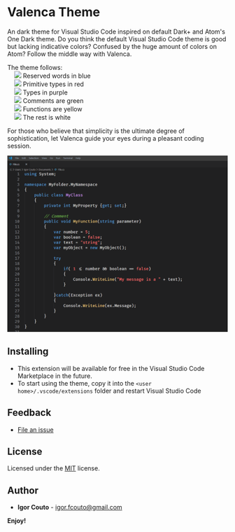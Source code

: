 # Valenca Theme

An dark theme for Visual Studio Code inspired on default Dark+ and Atom's One Dark theme. Do you think the default Visual Studio Code theme is good but lacking indicative colors? Confused by the huge amount of colors on Atom? Follow the middle way with Valenca.

The theme follows:<br>
&nbsp;&nbsp;&nbsp;&nbsp;![](https://via.placeholder.com/15/569CD6/000000?text=+) Reserved words in blue<br>
&nbsp;&nbsp;&nbsp;&nbsp;![](https://via.placeholder.com/15/FF6B6B/000000?text=+) Primitive types in red<br>
&nbsp;&nbsp;&nbsp;&nbsp;![](https://via.placeholder.com/15/C792EA/000000?text=+) Types in purple<br>
&nbsp;&nbsp;&nbsp;&nbsp;![](https://via.placeholder.com/15/6CB04D/000000?text=+) Comments are green<br>
&nbsp;&nbsp;&nbsp;&nbsp;![](https://via.placeholder.com/15/E5C07B/000000?text=+) Functions are yellow<br>
&nbsp;&nbsp;&nbsp;&nbsp;![](https://via.placeholder.com/15/F5F5F5/000000?text=+) The rest is white<br>

For those who believe that simplicity is the ultimate degree of sophistication, let Valenca guide your eyes during a pleasant coding session.

![](preview.png)


## Installing
* This extension will be available for free in the Visual Studio Code Marketplace in the future.
* To start using the theme, copy it into the `<user home>/.vscode/extensions` folder and restart Visual Studio Code

## Feedback

* [File an issue](https://github.com/igor-couto/vscode-valenca-theme/issues)

## License

Licensed under the [MIT](LICENSE) license.

## Author

* **Igor Couto** - [igor.fcouto@gmail.com](mailto:igor.fcouto@gmail.com)


**Enjoy!**
